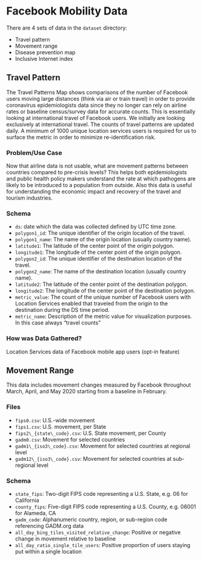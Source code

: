 # Facebook Mobility Data

There are 4 sets of data in the `dataset` directory:
- Travel pattern
- Movement range
- Disease prevention map
- Inclusive Internet index

## Travel Pattern
The Travel Patterns Map shows comparisons of the number of Facebook users moving large distances (think via air or train travel) in order to provide coronavirus epidemiologists data since they no longer can rely on airline rates or baseline census/survey data for accurate counts. This is essentially looking at international travel of Facebook users. We initially are looking exclusively at international travel. The counts of travel patterns are updated daily. A minimum of 1000 unique location services users is required for us to surface the metric in order to minimize re-identification risk. 

### Problem/Use Case
Now that airline data is not usable, what are movement patterns between countries compared to pre-crisis levels?  This helps both epidemiologists and public health policy makers understand the rate at which pathogens are likely to be introduced to a population from outside. Also this data is useful for understanding the economic impact and recovery of the travel and tourism industries. 

### Schema
- `ds`: date which the data was collected defined by UTC time zone.	
- `polygon1_id`: The unique identifier of the origin location of the travel.
- `polygon1_name`: The name of the origin location (usually country name).	
- `latitude1`: The latitude of the center point of the origin polygon.	
- `longitude1`: The longitude of the center point of the origin polygon.
- `polygon2_id`: The unique identifier of the destination location of the travel. 
- `polygon2_name`: The name of the destination location (usually country name).	
- `latitude2`: The latitude of the center point of the destination polygon.
- `longitude2`: The longitude of the center point of the destination polygon.
- `metric_value`: The count of the unique number of Facebook users with Location Services enabled that traveled from the origin to the destination during the DS time period. 
- `metric_name`: Description of the metric value for visualization purposes. In this case always “travel counts”

### How was Data Gathered?
Location Services data of Facebook mobile app users (opt-in feature)

## Movement Range
This data includes movement changes measured by Facebook throughout March, April, and May 2020 starting from a baseline in February.

### Files
- `fips0.csv`: U.S.-wide movement
- `fips1.csv`: U.S. movement, per State
- `fips2\_{state\_code}.csv`: U.S. State movement, per County
- `gadm0.csv`: Movement for selected countries
- `gadm1\_{iso3\_code}.csv`: Movement for selected countries at regional level
- `gadm12\_{iso3\_code}.csv`: Movement for selected countries at sub-regional level

### Schema
- `state_fips`: Two-digit FIPS code representing a U.S. State, e.g. 06 for California
- `county_fips`: Five-digit FIPS code representing a U.S. County, e.g. 06001 for Alameda, CA
- `gadm_code`: Alphanumeric country, region, or sub-region code referencing GADM.org data
- `all_day_bing_tiles_visited_relative_change`: Positive or negative change in movement relative to baseline
- `all_day_ratio_single_tile_users`: Positive proportion of users staying put within a single location

